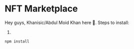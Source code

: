 # NFT Marketplace

Hey guys, Khanisic/Abdul Moid Khan here 👋.
Steps to install: 

1.

```shell
npm install
```
